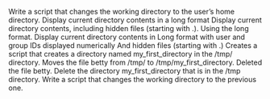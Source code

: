 Write a script that changes the working directory to the user’s home directory.
Display current directory contents in a long format
Display current directory contents, including hidden files (starting with .). Using the long format.
Display current directory contents in Long format with user and group IDs displayed numerically And hidden files (starting with .)
Creates a script that creates a directory named my_first_directory in the /tmp/ directory.
Moves the file betty from /tmp/ to /tmp/my_first_directory.
Deleted the file betty.
Delete the directory my_first_directory that is in the /tmp directory.
Write a script that changes the working directory to the previous one.
